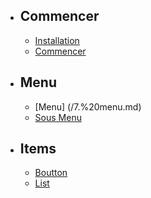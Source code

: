 - ## Commencer
    - [Installation](/2.%20Installation.md)
    - [Commencer](/3.%20Commencer.md)

- ## Menu
    - [Menu] (/7.%20menu.md)
    - [Sous Menu](/4.%20Sous%20menu.md)

- ## Items
    - [Boutton](/5.%20Buton.md)
    - [List](/6.%20List.md)

